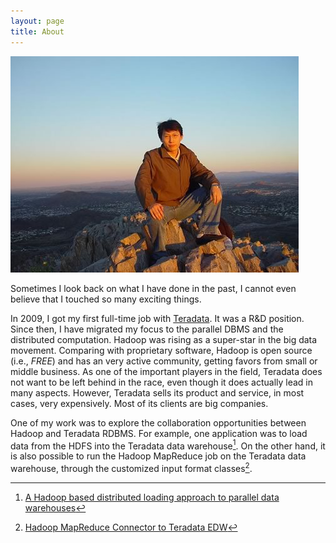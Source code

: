 ```yaml
---
layout: page
title: About
---
```



<!-- 

# Working Experience
* NEC Labs in America
	* Two summers
* Teradata Labs
* Turn Inc
	* Senior Software Engineer
	* Lead Software Engineer

-->

![Alt text](/public/qiyan2.jpg "CamelBack@Pheonix")

Sometimes I look back on what I have done in the past, I cannot even 
believe that I touched so many exciting things.

In 2009, I got my first full-time job with [Teradata](http://www.teradata.com). It was a R&D position. Since then, I have migrated my focus to the parallel DBMS and the distributed computation. Hadoop was rising as a super-star in the big data movement. 
Comparing with proprietary software, Hadoop is open source (i.e., *FREE*) and has an very active community, getting favors from small or middle business. 
As one of the important players in the field, Teradata does not want to be left behind in the race, even though it does actually lead in many aspects. However, Teradata sells its product and service, in most cases, very expensively. Most of its clients are big companies. 
 
One of my work was to explore the collaboration opportunities between Hadoop and Teradata RDBMS. For example, one application was to load data from the HDFS into the Teradata data warehouse[^1]. 
On the other hand, it is also possible to run the Hadoop MapReduce job on the Teradata data warehouse, through the customized input format classes[^2]. 

<!--

Lessons that I learned from these projects

-->

[^1]: [A Hadoop based distributed loading approach to parallel data warehouses](http://dl.acm.org/citation.cfm?id=1989323.1989440&coll=DL&dl=GUIDE&CFID=537999572&CFTOKEN=72178896)

[^2]: [Hadoop MapReduce Connector to Teradata EDW](http://developer.teradata.com/extensibility/articles/hadoop-mapreduce-connector-to-teradata-edw)
